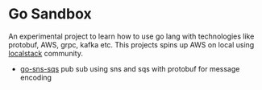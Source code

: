 # Go Sandbox

An experimental project to learn how to use go lang with technologies like protobuf, AWS, grpc, kafka etc. This projects spins up AWS on local 
using [localstack](https://github.com/localstack/localstack) community.

* [go-sns-sqs](./go-sns-sqs) pub sub using sns and sqs with protobuf for message encoding